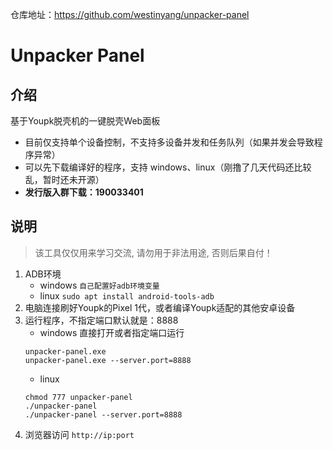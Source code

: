仓库地址：https://github.com/westinyang/unpacker-panel

# Unpacker Panel

## 介绍
基于Youpk脱壳机的一键脱壳Web面板

- 目前仅支持单个设备控制，不支持多设备并发和任务队列（如果并发会导致程序异常）  
- 可以先下载编译好的程序，支持 windows、linux（刚撸了几天代码还比较乱，暂时还未开源）
- **发行版入群下载：190033401**

## 说明

> 该工具仅仅用来学习交流, 请勿用于非法用途, 否则后果自付！

1. ADB环境
   - windows `自己配置好adb环境变量`
   - linux `sudo apt install android-tools-adb`
2. 电脑连接刷好Youpk的Pixel 1代，或者编译Youpk适配的其他安卓设备
3. 运行程序，不指定端口默认就是：8888
   - windows 直接打开或者指定端口运行
    ```batch
    unpacker-panel.exe
    unpacker-panel.exe --server.port=8888
    ```
   - linux
    ```
    chmod 777 unpacker-panel
    ./unpacker-panel
    ./unpacker-panel --server.port=8888
    ```
4. 浏览器访问 `http://ip:port`

